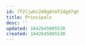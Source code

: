 ```yaml
---
id: 7f2ljwhc2d9g8tmf2dgd7qh
title: Principals
desc: ''
updated: 1642645005530
created: 1642645005530
---
```


